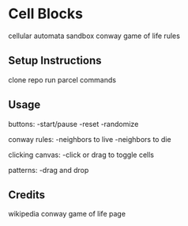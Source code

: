 # Cell Blocks
cellular automata sandbox
conway game of life rules

## Setup Instructions
clone repo
run parcel commands

## Usage

buttons:
-start/pause
-reset
-randomize

conway rules:
-neighbors to live
-neighbors to die

clicking canvas:
-click or drag to toggle cells

patterns:
-drag and drop

## Credits
wikipedia conway game of life page
